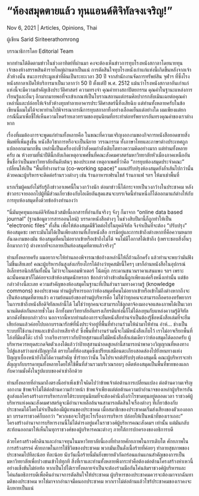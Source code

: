 # “ห้องสมุดตายแล้ว ทุนแอนด์ดิจิทัลจงเจริญ!”

Nov 6, 2021 | Articles, Opinions, Thai





ผู้เขียน Sarid Siriteerathomrong

บรรณาธิการโดย Editorial Team



หากท่านได้ติดตามข่าวในช่วงอาทิตย์ที่ผ่านมา คงจะต้องเห็นข่าวการทุบโรงหนังสกาลาโดยนายทุนเจ้าของห้างสรรพสินค้ารายใหญ่ผ่านตาเป็นแน่ การตัดสินใจทุบโรงหนังเก่าแก่แห่งนี้เกิดขึ้นหลังจากเจ้าสัวห้างนั้น ชนะการประมูลเช่าที่ดินเป็นระยะเวลา 30 ปี จากสำนักงานจัดการทรัพย์สิน จุฬาฯ ที่ซึ่งโรงหนังสกาลาเปิดให้บริการมาเป็นเวลากว่า 50 ปี ตั้งแต่ปี พ.ศ. 2512 แม้นว่าโรงหนังสกาลาอันเก่าแก่แห่งนี้จะมีความสำคัญเชิงประวัติศาสตร์ ความทรงจำ คุณค่าทางสถาปัตยกรรม คุณค่าในฐานะแหล่งการเรียนรู้และอื่นๆ อีกมากมายพอที่จะเข้าเกณฑ์เป็นโบราณสถานแต่กรมศิลปากรกลับเมินเฉยต่อคุณค่าเหล่านี้และปล่อยให้เจ้าสัวห้างทุบทำลายอาคารประวัติศาสตร์นี้ทิ้งเสียฉิบ แต่ท่านทั้งหลายครับในข้อเขียนนี้ผมไม่ได้จะพาท่านไปพิจารณากรณีการทุบสกาลาทิ้งอย่างเลือดเย็นแต่อย่างใด ผมเพียงแต่ยกกรณีนี้มาเพื่อชี้ให้เห็นความโหดร้ายเลวทรามของทุนนิยมที่กระทำต่อทรัพยากรอันทรงคุณค่าของเราต่างหาก

เรื่องที่ผมต้องการจะพูดแก่ท่านทั้งหลายคือ ในขณะที่ความเจริญงอกงามของกิจการหนังสือยอดขายสิ่งพิมพ์ที่เพิ่มสูงขึ้น หนังสือวิชาการหรือจะเป็นนิยาย วรรณกรรม ทั้งภาษาไทยและภาษาต่างประเทศถูกแปลออกมามากขึ้น เหล่านี้เป็นเครื่องบ่งชี้ว่าสังคมกำลังเติบโตทางความคิดอย่างมาก แต่ท่านทั้งหลายครับ ณ ห้วงยามที่น่าปีตินี้กลับเกิดเหตุอาเพศขึ้นที่คณะสังคมศาสตร์มหาวิทยาลัยหัวเมืองภาคเหนืออันขึ้นชื่อว่าเป็นมหาวิทยาลัยอันดับต้นๆ ของประเทศ เหตุอาเพศที่ว่าคือ “การยุบห้องสมุดประจำคณะ” เปลี่ยนให้เป็น “พื้นที่ทำงานร่วม (co-working space)” แผนปรับปรุงห้องสมุดยังล้ำเส้นไปกว่านั้นด้วยคณะผู้บริหารจะติดต่อร้านรวงต่างๆ เช่น ร้านอาหารเฟรนไชส์ ร้านกาแฟ ฯลฯ ให้มาเช่าพื้นที่

แรกเริ่มผู้คนยังไม่รับรู้ถึงข่าวอาเพศนี้ในวงกว้างนัก ต่อมาข่าวนี้ได้กระจายเป็นวงกว้างในประชาคม หลังข่าวกระจายออกไปผู้ที่มีส่วนเกี่ยวข้องกับไอเดียอันสุดแสนจะบรรเจิดนี้ท่านหนึ่งก็ได้ออกมาแก้ต่างให้กับการยุบห้องสมุดทิ้งด้วยข้ออ้างทำนองว่า

“นี่มันยุคทุนแอนด์ดิจิทัลแล้วสมัยนี้เอกสารที่อ่านกันจริงๆ จังๆ ก็มาจาก “online data based journal” (ฐานข้อมูลวารสารออนไลน์) บรรดาหนังสือต่างๆ ในช่วงสิบปีมานี้ก็ถูกทำให้เป็น “electronic files” ทั้งสิ้น เพื่อให้ห้องสมุดมีชีวิตต่อไปในยุคดิจิทัล จึงจำเป็นที่จะต้อง “ปรับปรุง” ห้องสมุดซะ เพราะมันไม่ได้เป็นเพียงสถานที่เก็บหนังสือ การมีอยู่และการเข้าถึงต่างหากที่คือความหมายอันงดงามของมัน ห้องสมุดที่คนไม่อยากเข้าหรือเข้าถึงไม่ได้ จนไม่มีโอกาสได้เข้าถึง (เพราะชอบสิ่งอื่นๆ อีกมากกว่า) ต่างหากที่จะกลายเป็นห้องสมุดที่ตายแล้วจริงๆ”

ท่านทั้งหลายครับ ผมอยากจะให้ท่านลองพิจารณาข้ออ้างเหล่านี้ให้ถี่ถ้วนอีกครั้ง แล้วท่านจะพบว่ามันฟังไม่ขึ้นเสียเลย! คณะผู้บริหารอันสูงส่งเกรียงไกรได้อ้างว่ายุคสมัยนี้ใครๆ เขาก็อ่านหนังสือในอุปกรณ์อิเล็กทรอนิกส์กันทั้งนั้น ไม่ว่าจะในคอมพิวเตอร์ โน้ตบุ๊ก กระดานชนวนราคาแสนแพง ฯลฯ เพราะฉะนั้นคนเขาก็ไม่ค่อยจะเข้าห้องสมุดนักหรอก ข้อกล่าวอ้างข้างต้นนี้ถูกเพียงแค่ครึ่งหนึ่งเท่านั้น แต่ข้อกล่าวอ้างนี้ละเลย ความสำคัญของห้องสมุดในฐานะที่เป็นส่วนรวมทางความรู้ (knowledge commons) ของประชาคม ท่านผู้บริหารบอกว่าห้องสมุดที่คนไม่อยากเข้าหรือเข้าไม่ถึงต่างหากถึงจะเป็นห้องสมุดที่ตายแล้ว ความย้อนแย้งของท่านผู้บริหารคือ ไม่ใช่ว่าทุกคนจะสามารถถือครองทรัพยากรในการเข้าถึงหนังสือดิจิทัลเหล่านี้ได้ ไม่ใช่ว่าทุกคนจะสามารถใช้ลูกตาจ้องมองจอแสดงภาพได้เป็นเวลานานติดต่อกันหลายชั่วโมง อีกทั้งมหาวิทยาลัยอันทรงเกียรติแห่งนี้ก็ไม่ได้ลงทุนกับแหล่งความรู้ดิจิทัลมากดังที่ชอบกล่าวอ้าง นอกจากนี้หากท่านต้องการจะยืมหนังสือท่านจำเป็นต้องรู้ชื่อหนังสือเล่มที่จะยืมเสียก่อนแล้วค่อยไปบอกบรรณารักษ์ที่นั่งประจำอยู่ที่พื้นที่ทำงานร่วมให้นำมาให้ท่าน อ่าห์… ช่างเป็นระบบที่ใช้งานง่ายและเข้าถึงง่ายเสียจริง! ซึ่งพื้นที่ทำงานร่วมนี้จะไม่มีหนังสือเก็บไว้ เราไม่อาจเรียกพื้นที่โล่งที่มีแต่โต๊ะ เก้าอี้ วางเรียงรายราวกับป้ายสุสานแต่ไม่มีหนังสือสักเล่มเดียวว่าห้องสมุดได้ดอกครับ ผู้บริหารควรหยุดสะกดจิตตัวเองได้แล้วว่าป้ายสุสานน่าอดสูเหล่านี้สามารถนำพาดวงวิญญาณที่หลงทางไปสู่แสงสว่างแห่งปัญญาได้ ตราบใดที่ห้องสมุดซึ่งเปรียบเสมือนตะเกียงสอดส่องไปยังหนทางแห่งปัญญาเบื้องหน้ายังไม่ได้ความสำคัญ ซ้ำร้ายกว่านั้น ในโปรเจกต์ปรับปรุงห้องสมุดนี้ คณะผู้บริหารจะทำสัญญากับบรรดาทุนทั้งหลายโดยให้ใช้พื้นที่ส่วนรวมบริเวณรอบๆ อดีตห้องสมุดเป็นพื้นที่ขายของแลกกับความมั่งคั่งในรูปแบบของค่าเช่าอีกด้วย

ท่านทั้งหลายที่อ่านมาถึงตรงนี้อย่าเพิ่งเข้าใจผิดไปว่าข้าพเจ้าต่อต้านการเปลี่ยนแปลง ต่อต้านความเจริญงอกงาม ข้าพเจ้าไม่ได้ต่อต้านความก้าวหน้า ข้าพเจ้าเพียงแต่ต่อต้านความบ้าอำนาจของเหล่าผู้บริหารอันสูงส่งแลโครงสร้างการบริหารภายใต้ระบบทุนนิยมที่จะต้องคำนึงถึงกำไรขาดทุนอยู่ตลอดเวลา ราชวงศ์ผู้บริหารแห่งคณะสังคมศาสตร์ดูจะมีอำนาจเหลือล้นจนสามารถตัดสินใจเรื่องต่างๆ ที่เกี่ยวข้องกับประชาคมได้โดยไม่จำเป็นต้องมีผู้แทนของประชาคม เมื่อสมาชิกของประชาคมเริ่มส่งเสียงของตัวเองออกมา บรรดาราชวงศ์ก็บอกว่า “พวกเธอจะไปรู้อะไรเรื่องการบริหาร ปล่อยให้เป็นหน้าที่ของเราเถอะ” โครงสร้างอำนาจการบริหารงานนี้ไม่ได้ดำรงอยู่แค่ในราชวงศ์ผู้บริหารคณะสังคมฯ เท่านั้น แต่มันกลับสะท้อนออกมาให้เห็นในทุกราชวงศ์ของผู้บริหารคณะต่างๆ ภายใต้การปกครองของอธิการบดี

ด้วยโครงสร้างศักดินาและอำนาจทุนในมหาวิทยาลัยนี้เองที่ทำลายศักยภาพในการเติบโต ศักยภาพในการสร้างสรรค์ ศักยภาพในการใช้ชีวิตของประชาคม พวกมันเป็นดั่งเนื้อร้ายที่ค่อยๆ ทำลายสุขภาพของประชาคมไปทีละน้อย ทีละน้อย นับวันเนื้อร้ายนี้มันยิ่งขยายตัวกัดกร่อนแก่นแกนสำคัญของการเป็นมหาวิทยาลัยเพื่อปวงชนเข้าไปทุกที สิ่งที่เราและท่านทั้งหลายพึงกระทำคือต้องต่อต้านโครงสร้างห่าเหวนี้อย่างแข็งขันไม่ย่อท้อ หากเป็นไปได้เราทั้งหลายจำเป็นจะต้องร่วมมือกันโค่นล้มราชวงศ์ผู้บริหารและโค่นล้มอธิการบดีเพื่อคืนอำนาจการตัดสินใจให้ประชาคม ผู้บริหารของประชาคมควรจะต้องมาจากฉันทามติของประชาคม หาใช่มาจากอำนาจมืดนอกประชาคม หากเราไม่ต่อต้านแล้วไซร้ประชาคมของเราคงจะฉิบหายเป็นแน่